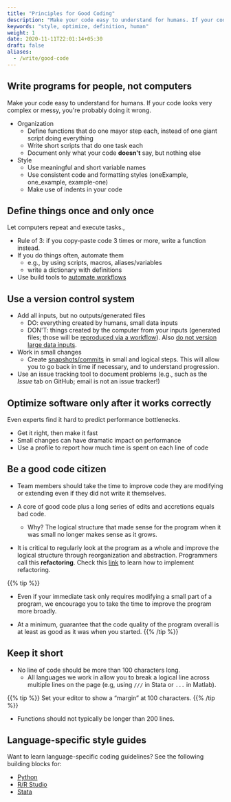 ```yaml
---
title: "Principles for Good Coding"
description: "Make your code easy to understand for humans. If your code looks very complex or messy, you're probably doing it wrong."
keywords: "style, optimize, definition, human"
weight: 1
date: 2020-11-11T22:01:14+05:30
draft: false
aliases:
  - /write/good-code
---
```


## Write programs for people, not computers

Make your code easy to understand for humans. If your code looks very complex or messy, you're probably doing it wrong.

- Organization
    - Define functions that do one mayor step each, instead of one giant script doing everything
    - Write short scripts that do one task each
    - Document only what your code **doesn't** say, but nothing else
- Style
    - Use meaningful and short variable names
    - Use consistent code and formatting styles (oneExample, one_example, example-one)
    - Make use of indents in your code

## Define things once and only once

Let computers repeat and execute tasks.,

- Rule of 3: if you copy-paste code 3 times or more, write a function instead.
- If you do things often, automate them
    - e.g., by using scripts, macros, aliases/variables
    - write a dictionary with definitions
- Use build tools to [automate workflows](/topics/project-setup/principles-of-project-setup-and-workflow-management/automation/)

## Use a version control system

- Add all inputs, but no outputs/generated files
    - DO: everything created by humans, small data inputs
    - DON'T: things created by the computer from your inputs (generated files; those will be [reproduced via a workflow](/topics/project-setup/principles-of-project-setup-and-workflow-management/automation/)). Also [do not version large data inputs](/topics/project-setup/principles-of-project-setup-and-workflow-management/directories/).
- Work in small changes
    - Create [snapshots/commits](/topics/share-your-results-and-project/use-github/versioning-using-git/) in small and logical steps. This will allow you to go back in time if necessary, and to understand progression.
-  Use an issue tracking tool to document problems (e.g., such as the *Issue* tab on GitHub; email is not an issue tracker!)

## Optimize software only after it works correctly

Even experts find it hard to predict performance bottlenecks.

- Get it right, then make it fast
- Small changes can have dramatic impact on performance
- Use a profile to report how much time is spent on each line of code

## Be a good code citizen
- Team members should take the time to improve code they are modifying or extending even if they did not write it themselves.
- A core of good code plus a long series of edits and accretions equals bad code.
  - Why? The logical structure that made sense for the program when it was small no longer makes sense as it grows.

- It is critical to regularly look at the program as a whole and improve the logical structure through reorganization and abstraction. Programmers call this **refactoring**. Check this [link](https://refactoring.guru/refactoring/) to learn how to implement refactoring.

{{% tip %}}
- Even if your immediate task only requires modifying a small part of a program, we encourage you to take the time to improve the program more broadly.

- At a minimum, guarantee that the code quality of the program overall is at least as good as it was when you started.
{{% /tip %}}
## Keep it short
- No line of code should be more than 100 characters long.
  - All languages we work in allow you to break a logical line across multiple lines on the page (e.g, using `///` in Stata or `...` in Matlab).

{{% tip %}}
   Set your editor to show a “margin” at 100 characters.
{{% /tip %}}
- Functions should not typically be longer than 200 lines.

## Language-specific style guides
Want to learn language-specific coding guidelines? See the following building blocks for:

  - [Python](/python/style-guides)
  - [R/R Studio](/r/style-guides)
  - [Stata](/stata/style-guides)
